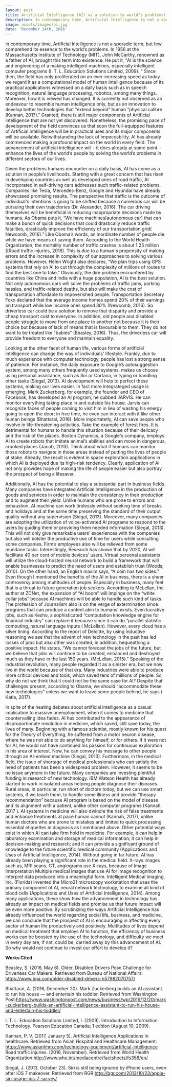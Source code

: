 ```yaml
---
layout: post
title: Artificial Intelligence (AI) as a solution to world’s problems!
description: In contemporary time, Artificial Intelligence is not a sporadic term, but few comprehend its essence to the world’s problems. In 1956 at the Massachusetts Institute of Technology
image: assets/images/ai.jpg
date: 'December 14th, 2016'
---
```


In contemporary time, Artificial Intelligence is not a sporadic term, but few comprehend its essence to the world’s problems. In 1956 at the Massachusetts Institute of Technology (MIT), John McCarthy, renowned as a father of AI, brought this term into existence. He put it, "AI is the science and engineering of a making intelligent machines, especially intelligent computer programs (I. T. L. Education Solutions Limited, 2009). “  Since then, the field has only proliferated on an ever-increasing speed as today we regard it as a computational model of human intelligence because of its practical applications witnessed on a daily basis such as in speech recognition, natural language processing, robotics, among many things.  Moreover, how it is viewed has changed. It is currently not observed as an endeavour to resemble human intelligence only, but as an innovation to develop better technologies that “extend beyond” human “physical calibre (Kannan, 2017).” Granted, there is still major components of Artificial intelligence that are not yet discovered. Nonetheless, the promising pace of development of the field convinces us that soon the full-equipped features of Artificial intelligence will be in practical uses and its major components will be available. Notwithstanding the lack of impeccability, AI has already commenced making a profound impact on the world in every field. The advancement of artificial intelligence will – it does already at some point – enhance the lives of the world’s people by solving the world’s problems in different sectors of our lives.

Given the problems humans encounter on a daily basis, AI has come as a solution in people’s livelihoods. Starting with a great concern that has risen in developing countries as well as developed ones of road traffic, AI incorporated in self-driving cars addresses such traffic-related problems. Companies like Tesla, Mercedes-Benz, Google and Hyundai have already showcased promising results. The perspective that traffic is the outcome of individual's intentions is going to be shifted because a numerous car will be pursuing their own trajectories (Dr. Alexander, 2016). The car driving themselves will be beneficial in reducing inappropriate decisions made by humans.  As Obama puts it, “We have machines[autonomous car] that can make a bunch of quick decisions that could drastically reduce traffic fatalities, drastically improve the efficiency of our transportation grid( Newcomb, 2016).”  Like Obama’s words, an inordinate number of people die while we have means of saving them.  According to the World Health Organization, the mortality number of traffic crashes is about 1.25 million ((Road traffic injuries, 2016).  This is due to a human's propensity of making errors and the increase in complexity of our approaches to solving various problems. However, Helen Wright also declares, “We plan trips using GPS systems that rely on AI to cut through the complexity of millions of routes to find the best one to take.” Obviously, the dire problem encountered by countries like China and India with a huge population, AI is the best solution. Not only autonomous cars will solve the problems of traffic jams, parking hassles, and traffic-related deaths, but also will make the cost of transportation affordable to impoverished people. Transportation Secretary Foxx declared that the average income homes spend 20% of their earnings on transport while low income ones spend 30% (Newcomb, 2016). So driverless car could be a solution to remove that disparity and provide a cheap transport cost to everyone. In addition, old people and disabled people struggle to move from one place to another not because it is their choice but because of lack of means that is favourable to them. They do not want to be treated like "babies" (Beasley, 2016). Thus, the driverless car will provide freedom to everyone and maintain equality.
 
Looking at the other facet of human life, various forms of artificial intelligence can change the way of individuals' lifestyle. Frankly, due to much experience with computer technology, people has lost a strong sense of patience. For instance, the daily exposure to Google’s autosuggestion system, among many others frequently used systems, makes us choose using personal assistance, such as Siri or Cortana, in typing or handling other tasks (Siegal, 2013). AI development will help to perfect these systems, making our lives easier. In fact more integrateged usage is emerging. Mark Zuckerberg, for example, the founder and CEO of Facebook, has developed an AI program, he dubbed JARVIS. He can  monitor everything taking place in and outside his house. Jarvis can recognize faces of people coming to visit him in lieu of wasting his energy going to open the door; in free time, he even can interact with it like other human beings (Bhattarai, 2016). More importatetly, AI can save people who involve in life-threatening activities. Take the example of forest fires. It is detrimental for humans to handle this situation because of their delicacy and the risk of the places. Boston Dynamics, a Google's company, employs AI to create robots that imitate animal’s abilities and can move in dangerous, crooked places (Jacob, 2013). Think about what if humans can monitor those robots to navigate in those areas instead of putting the lives of people at stake.  Already, the result is evident in space exploration applications in which AI is deployed due its high-risk tendency. Clearly, application of AI not only provides hope of making the life of people easier but also portray the prospect of being a lifesaver.

Additionally, AI has the potential to play a substantial part in business fields. Many companies have integrated Artificial Intelligence in the production of goods and services in order to maintain the consistency in their production and to augment their yield. Unlike humans who are prone to errors and exhaustion, AI machine can work tirelessly without seeking time of breaks and holidays and at the same time preserving the standard of their output quality without any supervision (Siegal, 2013). Moreover, many companies are adopting the utilization of voice-activated AI programs to respond to the users by guiding them or providing them needed information (Siegal, 2013). This will not only give remarkable users’ experiences with the companies but also will bolster the productive use of time for users while consulting some companies. Firm’s employees also will be relieved from some mundane tasks.  Interestingly, Research has shown that by 2020, AI will facilitate 40 per cent of mobile devices' users. Virtual personal assistants will utilize the cloud-hosted neural network to build a framework that will enable businesses to predict the need of users and establish trust (Woods, 2010). On the other hand, an English maxim says, “A coin has two sides.” Even though I mentioned the benefits of the AI in business, there is a sheer controversy among multitudes of people. Especially in business, many feel that is a threat to future generation job seekers. According to McLellan, the author at ZDNet, the expansion of “AI boom” will impinge on the “white collar jobs” because AI machines will be able to handle such kind of tasks. The profession of Journalism also is on the verge of extermination since programs that can produce a content akin to humans’ exists.  Even lucrative jobs, such as Kesho, a sophisticated “computation knowledge engine for financial industry” can replace it because since it can do “parallel statistic computing, natural language inputs ( McLellan).  However, every cloud has a silver lining. According to the report of Deloitte, by using inductive reasoning we see that the advent of new technology in the past has led losses of jobs but also other was created, in addition, bequeathing a positive impact. He states, “We cannot forecast the jobs of the future, but we believe that jobs will continue to be created, enhanced and destroyed much as they have in the last 150 years. (McLellan, 2015)." Speaking of the industrial revolution, many people regarded it as a sinister era, but we now live in the world because of that era. Many industries were able to produce more critical devices and tools, which saved tens of millions of people. So why do not we think that it could not be the same case for AI? Despite that challenges present, according to Obama, we should “accommodate these new technologies” unless we want to leave some people behind, he says ( Katia, 2017).

In spite of the heating debates about artificial intelligence as a casual implication to massive unemployment, when it comes to medicine that countervailing idea fades. AI has contributed to the appearance of disproportionate revolution in medicine, which saved, still save today, the lives of many. Beginning with a famous scientist, mostly known for his quest for the Theory of Everything, he suffered from a motor neuron disease, where he was not able to do anything for himself, or for others. If it were not for AI, he would not have continued his passion for continuous exploration in his area of interest. Now, he can convey his message to other people through an AI-embed machine (Siegal, 2013).  Furthermore, in the medical field, the issue of shortage of medical professionals who can satisfy the need of patients has been a widespread problem. However, it seems to be no issue anymore in the future. Many companies are investing plentiful funding in research of new technology. IBM Watson Health has already started to work in isolated areas helping people diagnose their diseases. Rural areas, in particular, run short of doctors today, but we can use smart systems, if we teach them, to handle some illness and provide “therapy recommendation” because AI program is based on the model of disease and its alignment with a patient, unlike other computer programs (Kannah, 2017 ). AI systems in medicine will also dwindle the risk of false treatments and enhance treatments at pace human cannot (Kannah, 2017), unlike human doctors who are prone to mistakes and limited to quick processing essential etiquettes in diagnosis as I mentioned above.  Other potential ways exist in which AI can take firm hold in medicine. For example, it can help in laboratory examination and storage of medical information; it can help in decision-making and research; and it can provide a significant ground of knowledge to the future scientific medical community (Applications and Uses of Artificial Intelligence, 2014). 
Without going in far future, AI has already been playing a significant role in the medical field. X-rays images such as, MRI scans, CT, angiograms use X-rays, because of Image Interpretation Multiple medical images that use AI for image recognition to interpret data produced into a meaningful form. Intelligent Medical Imaging, Inc. (Florida) invented the Micro21 microscopy workstation that uses the primary component of AI, neural network technology, to examine all kind of blood cells (Applications and Uses of Artificial Intelligence, 2014). Among many applications, these show how the advancement in technology has already an impact on medical fields and promise us that future impact will be even more positive.
By scrutinizing the ways Artificial Intelligence has already influenced the world regarding social life, business, and medicine, we can conclude that the prospect of AI is encouraging in affecting every sector of human life productively and positively. Multitudes of lives depend on medical treatment that employs AI to function, the efficiency of business works can be boosted by the use of the technology, and difficulty we meet in every day are, if not, could be,  carried away by this advancement of AI. So why would not continue to invest our effort to develop it?

	
**Works Cited**

Beasley, S. (2016, May 6). Older, Disabled Drivers Pose Challenge for Driverless Car Makers. Retrieved from Bureau of National Affairs: https://www.bna.com/older-disabled-drivers-n57982070757/

Bhattarai, A. (2016, December 20). Mark Zuckerberg builds an AI assistant to run his house — and entertain his toddler. Retrieved from Washington Post:https://www.washingtonpost.com/news/business/wp/2016/12/20/mark-zuckerberg-builds-an-artificial-intelligence-assistant-to-run-his-house-and-entertain-his-toddler/

I. T. L. Education Solutions Limited, I. (2009). Introduction to Information Technology. Pearson Education Canada; 1 edition (August 10, 2009).

Kannan, P. V. (2017, January 5). Artificial Intelligence Applications in healthcare. Retrieved from Asian Hospital and Healthcare Management: https://www.asianhhm.com/technology-equipment/artificial-intelligence
Road traffic injuries. (2016, November). Retrieved from World Health Organization:http://www.who.int/mediacentre/factsheets/fs358/en/

Siegal, J. (2013, October 23). Siri is still being ignored by iPhone users, even after iOS 7 makeover. Retrieved from RGR:http://bgr.com/2013/10/23/apple-siri-usage-ios-7-survey/